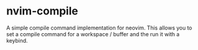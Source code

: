 # nvim-compile

A simple compile command implementation for neovim. This allows you to set a compile command for a workspace / buffer
and the run it with a keybind.
